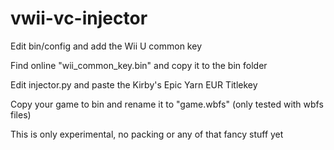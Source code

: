 # vwii-vc-injector

Edit bin/config and add the Wii U common key

Find online "wii_common_key.bin" and copy it to the bin folder

Edit injector.py and paste the Kirby's Epic Yarn EUR Titlekey

Copy your game to bin and rename it to "game.wbfs" (only tested with wbfs files)

This is only experimental, no packing or any of that fancy stuff yet
